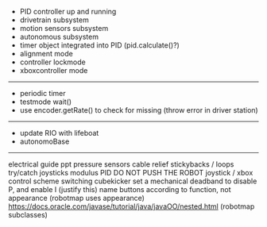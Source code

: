 - PID controller up and running
- drivetrain subsystem
- motion sensors subsystem
- autonomous subsystem
- timer object integrated into PID (pid.calculate()?)
- alignment mode
- controller lockmode
- xboxcontroller mode

---

- periodic timer
- testmode wait()
- use encoder.getRate() to check for missing (throw error in driver station)

---

- update RIO with lifeboat
- autonomoBase

---

electrical guide ppt
pressure sensors
cable relief stickybacks / loops
try/catch joysticks
modulus PID
DO NOT PUSH THE ROBOT
joystick / xbox control scheme switching 
cubekicker
set a mechanical deadband to disable P, and enable I
(justify this) name buttons according to function, not appearance (robotmap uses appearance)
https://docs.oracle.com/javase/tutorial/java/javaOO/nested.html (robotmap subclasses)